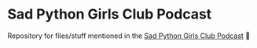 #  Sad Python Girls Club Podcast
Repository for files/stuff mentioned in the [Sad Python Girls Club Podcast](https://anchor.fm/sad-python-girls-club) 🐍 


